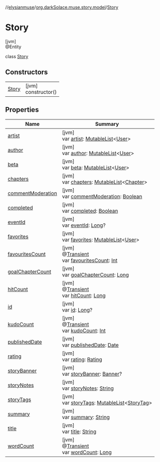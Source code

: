 //[elysianmuse](../../../index.md)/[org.darkSolace.muse.story.model](../index.md)/[Story](index.md)

# Story

[jvm]\
@Entity

class [Story](index.md)

## Constructors

| | |
|---|---|
| [Story](-story.md) | [jvm]<br>constructor() |

## Properties

| Name | Summary |
|---|---|
| [artist](artist.md) | [jvm]<br>var [artist](artist.md): [MutableList](https://kotlinlang.org/api/latest/jvm/stdlib/kotlin.collections/-mutable-list/index.html)&lt;[User](../../org.darkSolace.muse.user.model/-user/index.md)&gt; |
| [author](author.md) | [jvm]<br>var [author](author.md): [MutableList](https://kotlinlang.org/api/latest/jvm/stdlib/kotlin.collections/-mutable-list/index.html)&lt;[User](../../org.darkSolace.muse.user.model/-user/index.md)&gt; |
| [beta](beta.md) | [jvm]<br>var [beta](beta.md): [MutableList](https://kotlinlang.org/api/latest/jvm/stdlib/kotlin.collections/-mutable-list/index.html)&lt;[User](../../org.darkSolace.muse.user.model/-user/index.md)&gt; |
| [chapters](chapters.md) | [jvm]<br>var [chapters](chapters.md): [MutableList](https://kotlinlang.org/api/latest/jvm/stdlib/kotlin.collections/-mutable-list/index.html)&lt;[Chapter](../-chapter/index.md)&gt; |
| [commentModeration](comment-moderation.md) | [jvm]<br>var [commentModeration](comment-moderation.md): [Boolean](https://kotlinlang.org/api/latest/jvm/stdlib/kotlin/-boolean/index.html) |
| [completed](completed.md) | [jvm]<br>var [completed](completed.md): [Boolean](https://kotlinlang.org/api/latest/jvm/stdlib/kotlin/-boolean/index.html) |
| [eventId](event-id.md) | [jvm]<br>var [eventId](event-id.md): [Long](https://kotlinlang.org/api/latest/jvm/stdlib/kotlin/-long/index.html)? |
| [favorites](favorites.md) | [jvm]<br>var [favorites](favorites.md): [MutableList](https://kotlinlang.org/api/latest/jvm/stdlib/kotlin.collections/-mutable-list/index.html)&lt;[User](../../org.darkSolace.muse.user.model/-user/index.md)&gt; |
| [favouritesCount](favourites-count.md) | [jvm]<br>@[Transient](https://kotlinlang.org/api/latest/jvm/stdlib/kotlin.jvm/-transient/index.html)<br>var [favouritesCount](favourites-count.md): [Int](https://kotlinlang.org/api/latest/jvm/stdlib/kotlin/-int/index.html) |
| [goalChapterCount](goal-chapter-count.md) | [jvm]<br>var [goalChapterCount](goal-chapter-count.md): [Long](https://kotlinlang.org/api/latest/jvm/stdlib/kotlin/-long/index.html) |
| [hitCount](hit-count.md) | [jvm]<br>@[Transient](https://kotlinlang.org/api/latest/jvm/stdlib/kotlin.jvm/-transient/index.html)<br>var [hitCount](hit-count.md): [Long](https://kotlinlang.org/api/latest/jvm/stdlib/kotlin/-long/index.html) |
| [id](id.md) | [jvm]<br>var [id](id.md): [Long](https://kotlinlang.org/api/latest/jvm/stdlib/kotlin/-long/index.html)? |
| [kudoCount](kudo-count.md) | [jvm]<br>@[Transient](https://kotlinlang.org/api/latest/jvm/stdlib/kotlin.jvm/-transient/index.html)<br>var [kudoCount](kudo-count.md): [Int](https://kotlinlang.org/api/latest/jvm/stdlib/kotlin/-int/index.html) |
| [publishedDate](published-date.md) | [jvm]<br>var [publishedDate](published-date.md): [Date](https://docs.oracle.com/javase/8/docs/api/java/util/Date.html) |
| [rating](rating.md) | [jvm]<br>var [rating](rating.md): [Rating](../-rating/index.md) |
| [storyBanner](story-banner.md) | [jvm]<br>var [storyBanner](story-banner.md): [Banner](../-banner/index.md)? |
| [storyNotes](story-notes.md) | [jvm]<br>var [storyNotes](story-notes.md): [String](https://kotlinlang.org/api/latest/jvm/stdlib/kotlin/-string/index.html) |
| [storyTags](story-tags.md) | [jvm]<br>var [storyTags](story-tags.md): [MutableList](https://kotlinlang.org/api/latest/jvm/stdlib/kotlin.collections/-mutable-list/index.html)&lt;[StoryTag](../-story-tag/index.md)&gt; |
| [summary](summary.md) | [jvm]<br>var [summary](summary.md): [String](https://kotlinlang.org/api/latest/jvm/stdlib/kotlin/-string/index.html) |
| [title](title.md) | [jvm]<br>var [title](title.md): [String](https://kotlinlang.org/api/latest/jvm/stdlib/kotlin/-string/index.html) |
| [wordCount](word-count.md) | [jvm]<br>@[Transient](https://kotlinlang.org/api/latest/jvm/stdlib/kotlin.jvm/-transient/index.html)<br>var [wordCount](word-count.md): [Long](https://kotlinlang.org/api/latest/jvm/stdlib/kotlin/-long/index.html) |
